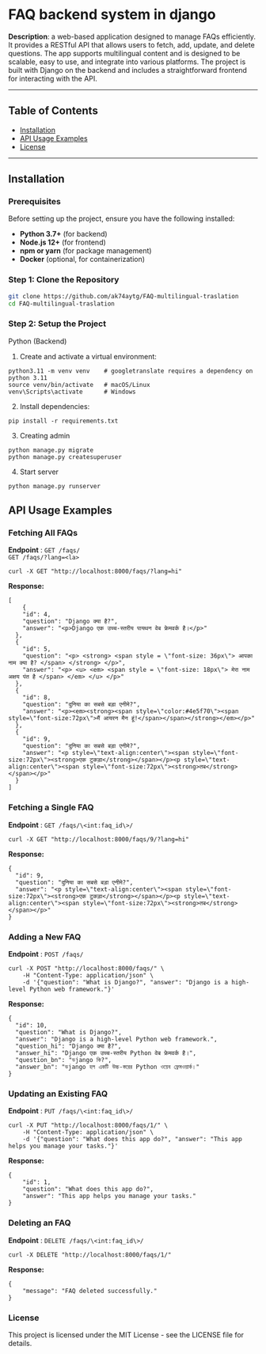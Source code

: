 # **FAQ backend system in django**

**Description**: a web-based application designed to manage FAQs efficiently. It provides a RESTful API that allows users to fetch, add, update, and delete questions. The app supports multilingual content and is designed to be scalable, easy to use, and integrate into various platforms. The project is built with Django on the backend and includes a straightforward frontend for interacting with the API.

---

## **Table of Contents**
- [Installation](#installation)
- [API Usage Examples](#api-usage-examples)
- [License](#license)

---

## **Installation**

### **Prerequisites**

Before setting up the project, ensure you have the following installed:
- **Python 3.7+** (for backend)
- **Node.js 12+** (for frontend)
- **npm or yarn** (for package management)
- **Docker** (optional, for containerization)

### **Step 1: Clone the Repository**

```bash
git clone https://github.com/ak74aytg/FAQ-multilingual-traslation
cd FAQ-multilingual-traslation
```
### **Step 2: Setup the Project**
Python (Backend)

1. Create and activate a virtual environment:
```
python3.11 -m venv venv    # googletranslate requires a dependency on python 3.11
source venv/bin/activate   # macOS/Linux
venv\Scripts\activate      # Windows
```
2. Install dependencies:
```
pip install -r requirements.txt

```
3. Creating admin
```
python manage.py migrate
python manage.py createsuperuser
```

4. Start server
```
python manage.py runserver
```

## **API Usage Examples**
### **Fetching All FAQs**
**Endpoint** : `GET /faqs/`    
               `GET /faqs/?lang=<la>`
```
curl -X GET "http://localhost:8000/faqs/?lang=hi"
```
**Response:**
```
[
    {
    "id": 4,
    "question": "Django क्या है?",
    "answer": "<p>Django एक उच्च-स्तरीय पायथन वेब फ्रेमवर्क है।</p>"
  },
  {
    "id": 5,
    "question": "<p> <strong> <span style = \"font-size: 36px\"> आपका नाम क्या है? </span> </strong> </p>",
    "answer": "<p> <u> <em> <span style = \"font-size: 18px\"> मेरा नाम अक्षय पंत है </span> </em> </u> </p>"
  },
  {
    "id": 8,
    "question": "दुनिया का सबसे बड़ा एनीमे?",
    "answer": "<p><em><strong><span style=\"color:#4e5f70\"><span style=\"font-size:72px\">मैं आयरन मैन हूं!</span></span></strong></em></p>"
  },
  {
    "id": 9,
    "question": "दुनिया का सबसे बड़ा एनीमे?",
    "answer": "<p style=\"text-align:center\"><span style=\"font-size:72px\"><strong>एक टुकड़ा</strong></span></p><p style=\"text-align:center\"><span style=\"font-size:72px\"><strong>तब</strong></span></p>"
  }
]
```

### **Fetching a Single FAQ**
**Endpoint** : `GET /faqs/\<int:faq_id\>/`
```
curl -X GET "http://localhost:8000/faqs/9/?lang=hi"
```
**Response:**
```
{
  "id": 9,
  "question": "दुनिया का सबसे बड़ा एनीमे?",
  "answer": "<p style=\"text-align:center\"><span style=\"font-size:72px\"><strong>एक टुकड़ा</strong></span></p><p style=\"text-align:center\"><span style=\"font-size:72px\"><strong>तब</strong></span></p>"
}
```


### **Adding a New FAQ**
**Endpoint** : `POST /faqs/`
```
curl -X POST "http://localhost:8000/faqs/" \
    -H "Content-Type: application/json" \
    -d '{"question": "What is Django?", "answer": "Django is a high-level Python web framework."}'

```
**Response:**
```
{
  "id": 10,
  "question": "What is Django?",
  "answer": "Django is a high-level Python web framework.",
  "question_hi": "Django क्या है?",
  "answer_hi": "Django एक उच्च-स्तरीय Python वेब फ्रेमवर्क है।",
  "question_bn": "ডjango কি?",
  "answer_bn": "ডjango হল একটি উচ্চ-স্তরের Python ওয়েব ফ্রেমওয়ার্ক।"
}
```



### **Updating an Existing FAQ**
**Endpoint** : `PUT /faqs/\<int:faq_id\>/`
```
curl -X PUT "http://localhost:8000/faqs/1/" \
    -H "Content-Type: application/json" \
    -d '{"question": "What does this app do?", "answer": "This app helps you manage your tasks."}'

```
**Response:**
```
{
    "id": 1,
    "question": "What does this app do?",
    "answer": "This app helps you manage your tasks."
}
```


### **Deleting an FAQ**
**Endpoint** : `DELETE /faqs/\<int:faq_id\>/`
```
curl -X DELETE "http://localhost:8000/faqs/1/"
```
**Response:**
```
{
    "message": "FAQ deleted successfully."
}
```


### **License**

This project is licensed under the MIT License - see the LICENSE file for details.
